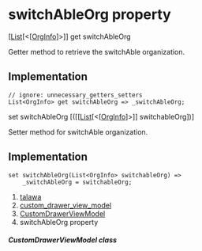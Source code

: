 
<div>

# switchAbleOrg property

</div>



[[List](https://api.flutter.dev/flutter/dart-core/List-class.html)[\<[[OrgInfo](../../models_organization_org_info/OrgInfo-class.html)]\>]]
get switchAbleOrg



Getter method to retrieve the switchAble organization.



## Implementation

``` language-dart
// ignore: unnecessary_getters_setters
List<OrgInfo> get switchAbleOrg => _switchAbleOrg;
```





set switchAbleOrg
[([[[List](https://api.flutter.dev/flutter/dart-core/List-class.html)[\<[[OrgInfo](../../models_organization_org_info/OrgInfo-class.html)]\>]]
switchableOrg])]



Setter method for switchAble organization.



## Implementation

``` language-dart
set switchAbleOrg(List<OrgInfo> switchableOrg) =>
    _switchAbleOrg = switchableOrg;
```








1.  [talawa](../../index.html)
2.  [custom_drawer_view_model](../../view_model_widgets_view_models_custom_drawer_view_model/)
3.  [CustomDrawerViewModel](../../view_model_widgets_view_models_custom_drawer_view_model/CustomDrawerViewModel-class.html)
4.  switchAbleOrg property

##### CustomDrawerViewModel class







